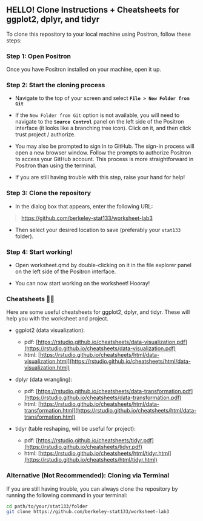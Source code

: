 ## HELLO! Clone Instructions + Cheatsheets for ggplot2, dplyr, and tidyr

To clone this repository to your local machine using Positron, follow these steps:

### Step 1: Open Positron

Once you have Positron installed on your machine, open it up.

### Step 2: Start the cloning process

- Navigate to the top of your screen and select **`File > New Folder from Git`** 

- If the `New Folder from Git` option is not available, you will need to navigate to the **`Source Control`** panel on the left side of the Positron interface (it looks like a branching tree icon). Click on it, and then click trust project / authorize.

- You may also be prompted to sign in to GitHub. The sign-in process will open a new browser window. Follow the prompts to authorize Positron to access your GitHub account. This process is more straightforward in Positron than using the terminal.

- If you are still having trouble with this step, raise your hand for help!

### Step 3: Clone the repository

- In the dialog box that appears, enter the following URL:

> https://github.com/berkeley-stat133/worksheet-lab3

- Then select your desired location to save (preferably your `stat133` folder).

### Step 4: Start working!

- Open worksheet.qmd by double-clicking on it in the file explorer panel on the left side of the Positron interface.

- You can now start working on the worksheet! Hooray!

### Cheatsheets 🙏🙏

Here are some useful cheatsheets for ggplot2, dplyr, and tidyr. These will help you with the worksheet and project.

- ggplot2 (data visualization):
    - pdf: [https://rstudio.github.io/cheatsheets/data-visualization.pdf](https://rstudio.github.io/cheatsheets/data-visualization.pdf)
    - html: [https://rstudio.github.io/cheatsheets/html/data-visualization.html](https://rstudio.github.io/cheatsheets/html/data-visualization.html)

- dplyr (data wrangling):
    - pdf: [https://rstudio.github.io/cheatsheets/data-transformation.pdf](https://rstudio.github.io/cheatsheets/data-transformation.pdf)
    - html: [https://rstudio.github.io/cheatsheets/html/data-transformation.html](https://rstudio.github.io/cheatsheets/html/data-transformation.html)

- tidyr (table reshaping, will be useful for project): 
    - pdf: [https://rstudio.github.io/cheatsheets/tidyr.pdf](https://rstudio.github.io/cheatsheets/tidyr.pdf)
    - html: [https://rstudio.github.io/cheatsheets/html/tidyr.html](https://rstudio.github.io/cheatsheets/html/tidyr.html)

### Alternative (Not Recommended): Cloning via Terminal

If you are still having trouble, you can always clone the repository by running the following command in your terminal:

```bash
cd path/to/your/stat133/folder
git clone https://github.com/berkeley-stat133/worksheet-lab3
```
